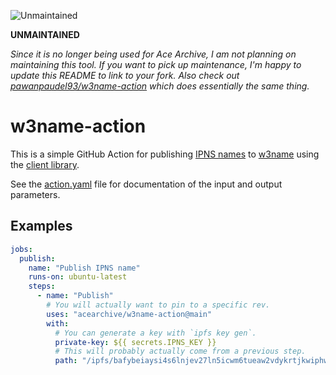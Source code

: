 ![Unmaintained](https://img.shields.io/badge/unmaintained-%F0%9F%9B%87-red?style=for-the-badge)

**UNMAINTAINED**

*Since it is no longer being used for Ace Archive, I am not planning on
maintaining this tool. If you want to pick up maintenance, I'm happy to update
this README to link to your fork. Also check out
[pawanpaudel93/w3name-action](https://github.com/pawanpaudel93/w3name-action)
which does essentially the same thing.*

# w3name-action

This is a simple GitHub Action for publishing [IPNS
names](https://docs.ipfs.tech/concepts/ipns/) to
[w3name](https://web3.storage/docs/how-tos/w3name/) using the [client
library](https://github.com/web3-storage/w3name).

See the [action.yaml](./action.yaml) file for documentation of the input and
output parameters.

## Examples

```yaml
jobs:
  publish:
    name: "Publish IPNS name"
    runs-on: ubuntu-latest
    steps:
      - name: "Publish"
        # You will actually want to pin to a specific rev.
        uses: "acearchive/w3name-action@main"
        with:
          # You can generate a key with `ipfs key gen`.
          private-key: ${{ secrets.IPNS_KEY }}
          # This will probably actually come from a previous step.
          path: "/ipfs/bafybeiaysi4s6lnjev27ln5icwm6tueaw2vdykrtjkwiphwekaywqhcjze/wiki/Aardvark"
```
